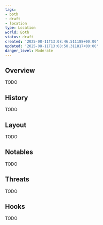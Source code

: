 ```yaml
---
tags:
- both
- draft
- location
type: Location
world: Both
status: draft
created: '2025-08-11T13:08:46.511188+00:00'
updated: '2025-08-11T13:08:50.311817+00:00'
danger_level: Moderate
---
```



## Overview

TODO
## History

TODO
## Layout

TODO
## Notables

TODO
## Threats

TODO
## Hooks

TODO
